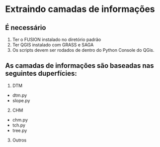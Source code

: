 # Extraindo camadas de informações

## É necessário
1. Ter o FUSION instalado no diretório padrão
2. Ter QGIS instalado com GRASS e SAGA
3. Os scripts devem ser rodados de dentro do Python Console do QGis.

## As camadas de informações são baseadas nas seguintes duperfícies:
1. DTM
  - dtm.py
  - slope.py
2. CHM
  - chm.py
  - tch.py
  - tree.py
3. Outros
